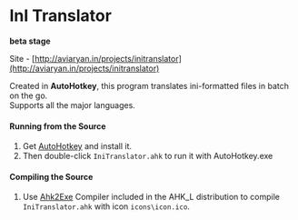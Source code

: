 InI Translator
=============
**beta stage**  
  
Site - [http://aviaryan.in/projects/initranslator](http://aviaryan.in/projects/initranslator)  
  
  
Created in **AutoHotkey**, this program translates ini-formatted files in batch on the go.   
Supports all the major languages.  
  
  
#### Running from the Source
1. Get [AutoHotkey](http://www.ahkscript.org) and install it.
2. Then double-click `IniTranslator.ahk` to run it with AutoHotkey.exe
  
#### Compiling the Source
1. Use [Ahk2Exe](https://github.com/fincs/Ahk2Exe) Compiler included in the AHK_L distribution to compile `IniTranslator.ahk` with icon `icons\icon.ico`.